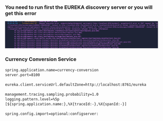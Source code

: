 
### You need to run first the EUREKA discovery server or you will get this error
![](screenshots/2023-08-03-22-47-02.png)


### Currency Conversion Service
```properties
spring.application.name=currency-conversion
server.port=8100

eureka.client.serviceUrl.defaultZone=http://localhost:8761/eureka

management.tracing.sampling.probability=1.0
logging.pattern.level=%5p [${spring.application.name:},%X{traceId:-},%X{spanId:-}]

spring.config.import=optional:configserver:
```